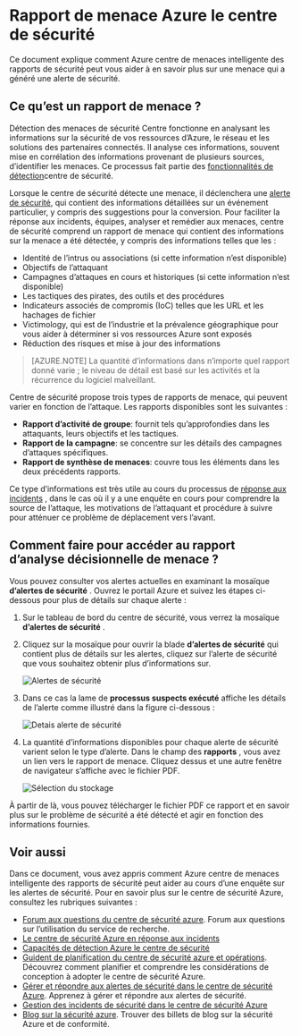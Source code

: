 <properties
   pageTitle="Le centre de sécurité Azure menace rapport | Microsoft Azure"
   description="Ce document vous aide à utiliser Azure centre de menaces intelligente des rapports de sécurité au cours d’une enquête pour trouver plus d’informations sur une alerte de sécurité."
   services="security-center"
   documentationCenter="na"
   authors="YuriDio"
   manager="swadhwa"
   editor=""/>

<tags
   ms.service="security-center"
   ms.devlang="na"
   ms.topic="hero-article"
   ms.tgt_pltfrm="na"
   ms.workload="na"
   ms.date="10/17/2016"
   ms.author="yurid"/>

# <a name="azure-security-center-threat-intelligence-report"></a>Rapport de menace Azure le centre de sécurité
Ce document explique comment Azure centre de menaces intelligente des rapports de sécurité peut vous aider à en savoir plus sur une menace qui a généré une alerte de sécurité.

## <a name="what-is-a-threat-intelligence-report"></a>Ce qu’est un rapport de menace ?
Détection des menaces de sécurité Centre fonctionne en analysant les informations sur la sécurité de vos ressources d’Azure, le réseau et les solutions des partenaires connectés. Il analyse ces informations, souvent mise en corrélation des informations provenant de plusieurs sources, d’identifier les menaces. Ce processus fait partie des [fonctionnalités de détection](security-center-detection-capabilities.md)centre de sécurité. 

Lorsque le centre de sécurité détecte une menace, il déclenchera une [alerte de sécurité](security-center-managing-and-responding-alerts.md), qui contient des informations détaillées sur un événement particulier, y compris des suggestions pour la conversion. Pour faciliter la réponse aux incidents, équipes, analyser et remédier aux menaces, centre de sécurité comprend un rapport de menace qui contient des informations sur la menace a été détectée, y compris des informations telles que les : 

- Identité de l’intrus ou associations (si cette information n’est disponible)
- Objectifs de l’attaquant
- Campagnes d’attaques en cours et historiques (si cette information n’est disponible)
- Les tactiques des pirates, des outils et des procédures
- Indicateurs associés de compromis (IoC) telles que les URL et les hachages de fichier
- Victimology, qui est de l’industrie et la prévalence géographique pour vous aider à déterminer si vos ressources Azure sont exposés
- Réduction des risques et mise à jour des informations

>[AZURE.NOTE] La quantité d’informations dans n’importe quel rapport donné varie ; le niveau de détail est basé sur les activités et la récurrence du logiciel malveillant.

Centre de sécurité propose trois types de rapports de menace, qui peuvent varier en fonction de l’attaque. Les rapports disponibles sont les suivantes :

- **Rapport d’activité de groupe**: fournit tels qu’approfondies dans les attaquants, leurs objectifs et les tactiques.
- **Rapport de la campagne**: se concentre sur les détails des campagnes d’attaques spécifiques. 
- **Rapport de synthèse de menaces**: couvre tous les éléments dans les deux précédents rapports.

Ce type d’informations est très utile au cours du processus de [réponse aux incidents](security-center-incident-response.md) , dans le cas où il y a une enquête en cours pour comprendre la source de l’attaque, les motivations de l’attaquant et procédure à suivre pour atténuer ce problème de déplacement vers l’avant. 

## <a name="how-to-access-the-threat-intelligence-report"></a>Comment faire pour accéder au rapport d’analyse décisionnelle de menace ?

Vous pouvez consulter vos alertes actuelles en examinant la mosaïque **d’alertes de sécurité** . Ouvrez le portail Azure et suivez les étapes ci-dessous pour plus de détails sur chaque alerte :

1. Sur le tableau de bord du centre de sécurité, vous verrez la mosaïque **d’alertes de sécurité** .

2. Cliquez sur la mosaïque pour ouvrir la blade **d’alertes de sécurité** qui contient plus de détails sur les alertes, cliquez sur l’alerte de sécurité que vous souhaitez obtenir plus d’informations sur.

    ![Alertes de sécurité](./media/security-center-threat-report/security-center-threat-report-fig1.png)

3. Dans ce cas la lame de **processus suspects exécuté** affiche les détails de l’alerte comme illustré dans la figure ci-dessous :

    ![Detais alerte de sécurité](./media/security-center-threat-report/security-center-threat-report-fig2.png)

4.  La quantité d’informations disponibles pour chaque alerte de sécurité varient selon le type d’alerte. Dans le champ des **rapports** , vous avez un lien vers le rapport de menace. Cliquez dessus et une autre fenêtre de navigateur s’affiche avec le fichier PDF.

    ![Sélection du stockage](./media/security-center-threat-report/security-center-threat-report-fig3.png)

À partir de là, vous pouvez télécharger le fichier PDF ce rapport et en savoir plus sur le problème de sécurité a été détecté et agir en fonction des informations fournies.

## <a name="see-also"></a>Voir aussi

Dans ce document, vous avez appris comment Azure centre de menaces intelligente des rapports de sécurité peut aider au cours d’une enquête sur les alertes de sécurité. Pour en savoir plus sur le centre de sécurité Azure, consultez les rubriques suivantes :

- [Forum aux questions du centre de sécurité azure](security-center-faq.md). Forum aux questions sur l’utilisation du service de recherche.
- [Le centre de sécurité Azure en réponse aux incidents](security-center-incident-response.md)
- [Capacités de détection Azure le centre de sécurité](security-center-detection-capabilities.md)
- [Guident de planification du centre de sécurité azure et opérations](security-center-planning-and-operations-guide.md). Découvrez comment planifier et comprendre les considérations de conception à adopter le centre de sécurité Azure.
- [Gérer et répondre aux alertes de sécurité dans le centre de sécurité Azure](security-center-managing-and-responding-alerts.md). Apprenez à gérer et répondre aux alertes de sécurité.
- [Gestion des incidents de sécurité dans le centre de sécurité Azure](security-center-incident.md)
- [Blog sur la sécurité azure](http://blogs.msdn.com/b/azuresecurity/). Trouver des billets de blog sur la sécurité Azure et de conformité.
